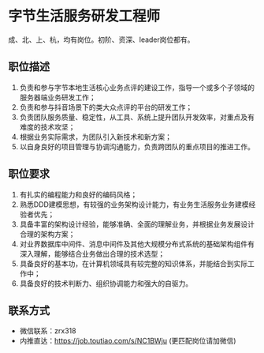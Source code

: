 # 字节生活服务研发工程师

成、北、上、杭，均有岗位。初阶、资深、leader岗位都有。

## 职位描述

1. 负责和参与字节本地生活核心业务点评的建设工作，指导一个或多个子领域的服务器端业务研发工作；
2. 负责和参与抖音场景下的类大众点评的平台的研发工作；
3. 负责团队服务质量、稳定性，从工具、系统上提升团队开发效率，对重点及有难度的技术攻坚；
4. 根据业务实际需求，为团队引入新技术和新方案；
5. 以自身良好的项目管理与协调沟通能力，负责跨团队的重点项目的推进工作。


## 职位要求

1. 有扎实的编程能力和良好的编码风格；
2. 熟悉DDD建模思想，有较强的业务架构设计能力，有业务生活服务业务建模经验者优先；
3. 具备丰富的架构设计经验，能够准确、全面的理解业务，并根据业务发展设计合理的架构方案；
4. 对业界数据库中间件、消息中间件及其他大规模分布式系统的基础架构组件有深入理解，能够结合业务做出合理的技术选型；
5. 具备良好的基本功，在计算机领域具有较完整的知识体系，并能结合到实际工作中；
6. 具备良好的技术判断力、组织协调能力和强大的自驱力。

## 联系方式

- 微信联系：zrx318
- 内推直达：https://job.toutiao.com/s/NC1BWju (更匹配岗位请加微信)